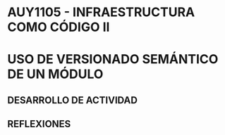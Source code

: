 # AUY1105 - INFRAESTRUCTURA COMO CÓDIGO II

# USO DE VERSIONADO SEMÁNTICO DE UN MÓDULO

## DESARROLLO DE ACTIVIDAD

## REFLEXIONES